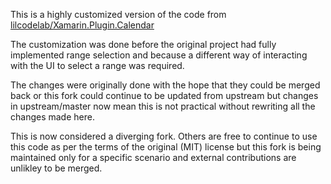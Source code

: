 This is a highly customized version of the code from  [lilcodelab/Xamarin.Plugin.Calendar](https://github.com/lilcodelab/Xamarin.Plugin.Calendar)

The customization was done before the original project had fully implemented range selection and because a different way of interacting with the UI to select a range was required. 

The changes were originally done with the hope that they could be merged back or this fork could continue to be updated from upstream but changes in upstream/master now mean this is not practical without rewriting all the changes made here.  

This is now considered a diverging fork. Others are free to continue to use this code as per the terms of the original (MIT) license but this fork is being maintained only for a specific scenario and external contributions are unlikley to be merged.

<!---
## Calendar Plugin for Xamarin.Forms
[![Build Status](https://dev.azure.com/lilcodelab/Xamarin.Plugin.Calendar/_apis/build/status/lilcodelab.Xamarin.Plugin.Calendar?branchName=master)](https://dev.azure.com/lilcodelab/Xamarin.Plugin.Calendar/_build/latest?definitionId=20&branchName=master) 
[![Nuget](https://img.shields.io/nuget/v/Xamarin.Plugin.Calendar.svg?label=nuget)](https://www.nuget.org/packages/Xamarin.Plugin.Calendar/)
[![Issues](https://img.shields.io/github/issues/lilcodelab/Xamarin.Plugin.Calendar.svg)](https://github.com/lilcodelab/Xamarin.Plugin.Calendar/issues)
[![Chat](https://img.shields.io/badge/Telegram-chat-blue.svg)](https://t.me/XamarinPluginCalendar)
[![License](https://img.shields.io/badge/license-MIT-lightgrey.svg)](https://github.com/lilcodelab/Xamarin.Plugin.Calendar/blob/master/LICENSE)

Simple cross platform plugin for Calendar control featuring:
- Displaying events by binding EventCollection
- Localization support with System.Globalization.CultureInfo
- Customizable colors, day view sizes/label styles, custom Header/Footer template support
- UI reactive to EventCollection, Culture and other changes

We are open to any suggestions and feedback, and we got our community telegram group [here](https://t.me/XamarinPluginCalendar) :)   
If you are coming back take a look on the [Changelog here](https://github.com/lilcodelab/Xamarin.Plugin.Calendar/blob/master/CHANGELOG.md).

## Simple Implementation
| Android | iPhone |
| ------- | ------ |
| ![Android Calendar Screenshot](https://github.com/lilcodelab/Xamarin.Plugin.Calendar/blob/master/art/android-simple.png) | ![iPhone Calendar Screenshot](https://github.com/lilcodelab/Xamarin.Plugin.Calendar/blob/master/art/iphone-simple.png) |

## Advanced implementation
| Android | iPhone |
| ------- | ------ |
| ![Android Custom Calendar Screenshot](https://github.com/lilcodelab/Xamarin.Plugin.Calendar/blob/master/art/android-advanced.png) | ![iPhone Custom Calendar Screenshot](https://github.com/lilcodelab/Xamarin.Plugin.Calendar/blob/master/art/iphone-advanced.png) |

## Range implementation
| Android | iPhone |
| ------- | ------ |
| ![Android Custom Calendar Screenshot](https://github.com/lilcodelab/Xamarin.Plugin.Calendar/blob/master/art/android-range.png) | ![iPhone Custom Calendar Screenshot](https://github.com/lilcodelab/Xamarin.Plugin.Calendar/blob/master/art/iphone-range.png) |


### Setup
* Available on NuGet 
  * https://www.nuget.org/packages/Xamarin.Plugin.Calendar/

#### Supported versions
| Platform | Version |
| -------- | ------- 
| Xamarin.Forms | 4.5+ |
| Xamarin.Android | 10.0+ |
| Xamarin.iOS | 9.0+ |

### Usage
To get started just install the package via Nuget into your shared and client projects.
You can take a look on the sample app to get started or continue reading.

Reference the following xmlns to your page:
```xml
xmlns:controls="clr-namespace:Xamarin.Plugin.Calendar.Controls;assembly=Xamarin.Plugin.Calendar"
```

Basic control usage:
```xml
<controls:Calendar
        Month="5"
        Year="2019"
        VerticalOptions="FillAndExpand"
        HorizontalOptions="FillAndExpand">
```

Bindable properties:
* `Culture` CultureInfo
* `Month` int
* `Year` int
* `Events` EventCollection (from package)
* Custom colors, fonts, sizes ...

#### Binding events:
In your XAML, add the data template for events, and bind the events collection, example:
```xml
<controls:Calendar
        Events="{Binding Events}">
    <controls:Calendar.EventTemplate>
        <DataTemplate>
            <StackLayout
                Padding="15,0,0,0">
                <Label
                    Text="{Binding Name}"
                    FontAttributes="Bold"
                    FontSize="Medium" />
                <Label
                    Text="{Binding Description}"
                    FontSize="Small"
                    LineBreakMode="WordWrap" />
            </StackLayout>
        </DataTemplate>
    </controls:Calendar.EventTemplate>
</controls:Calendar>
```

In your ViewModel reference the following namespace:
```csharp
using Xamarin.Plugin.Calendar.Models;
```

Add property for Events:
```csharp
public EventCollection Events { get; set; }
```

Initialize Events with your data:
```csharp
Events = new EventCollection
{
    [DateTime.Now] = new List<EventModel>
    {
        new EventModel { Name = "Cool event1", Description = "This is Cool event1's description!" },
        new EventModel { Name = "Cool event2", Description = "This is Cool event2's description!" }
    },
    // 5 days from today
    [DateTime.Now.AddDays(5)] = new List<EventModel>
    {
        new EventModel { Name = "Cool event3", Description = "This is Cool event3's description!" },
        new EventModel { Name = "Cool event4", Description = "This is Cool event4's description!" }
    },
    // 3 days ago
    [DateTime.Now.AddDays(-3)] = new List<EventModel>
    {
        new EventModel { Name = "Cool event5", Description = "This is Cool event5's description!" }
    },
    // custom date
    [new DateTime(2020, 3, 16))] = new List<EventModel>
    {
        new EventModel { Name = "Cool event6", Description = "This is Cool event6's description!" }
    }
};
```

Initialize Events with your data and a different dot color per day:
```csharp
Events = new EventCollection
{
    //2 days ago
    [DateTime.Now.AddDays(-2)] = new DayEventCollection<EventModel>( Color.Purple, Color.Purple)
    {
        new EventModel { Name = "Cool event1", Description = "This is Cool event1's description!" },
        new EventModel { Name = "Cool event2", Description = "This is Cool event2's description!" }
    },
    // 5 days ago
    [DateTime.Now.AddDays(-5)] = new DayEventCollection<EventModel>(Color.Blue, Color.Blue)
    {
        new EventModel { Name = "Cool event3", Description = "This is Cool event3's description!" },
        new EventModel { Name = "Cool event4", Description = "This is Cool event4's description!" }
    },
};
//4 days ago
Events.Add(DateTime.Now.AddDays(-4), new DayEventCollection<EventModel>(GenerateEvents(10, "Cool")) { EventIndicatorColor = Color.Green, EventIndicatorSelectedColor = Color.Green });
```

Where `EventModel` is just an example, it can be replaced by any data model you desire.

`EventsCollection` is just a wrapper over `Dictionary<DateTime, ICollection>` exposing custom `Add` method and `this[DateTime]` indexer which internally extracts the `.Date` component of `DateTime` values and uses it as a key in this dictionary.

`DayEventCollection` is just a wrapper over `List<T>` exposing custom properties `EventIndicatorColor` and `EventIndicatorSelectedColor` for assigning a custom color to the dot.

#### Available color customization
Sample properties:
```xml
MonthLabelColor="Red"
YearLabelColor="Blue"
SelectedDateColor="Red"
SelectedDayBackgroundColor="DarkCyan"
EventIndicatorColor="Red"
EventIndicatorSelectedColor="White"
DaysTitleColor="Orange"
SelectedDayTextColor="Cyan"
DeselectedDayTextColor="Blue"
OtherMonthDayColor="Gray"
TodayOutlineColor="Blue"
TodayFillColor="Silver"
SelectedTodayTextColor="Green"
TodayTextColor="Yellow"
```

#### Available customization properties

##### Event indicator customizations
You can customize how will look event indication with property `EventIndicatorType`

- Available indicator are: 
`BottomDot` - event indicator as dot bellow of date in calendar (default value)
`TopDot` - event indicator as dot on top of date in calendar
`Background` - event indicator as colored background in calendar
`BackgroundFull` // event indicator as larger size colored background in calendar

```xml
EventIndicatorType="Background"
```

##### Calendar swipe customizations
You can write your own customizations commands for swipe. 
```xml
SwipeLeftCommand="{Binding SwipeLeftCommand}"
SwipeRightCommand="{Binding SwipeRightCommand}"
SwipeUpCommand="{Binding SwipeUpCommand}"
```

You can also disable default swipe actions.
```xml
SwipeToChangeMonthEnabled="False"
SwipeUpToHideEnabled="False"
```

##### Selection type customization

You can either use the default single selection mode with the 'Day' SelectionType enum value, where the date value binds to the SelectedDate property.
```xml
SelectionType="Day"
SelectedDate="{Binding SelectedDate}"
```
or the Range selection mode, where StartDate and EndDate bindings are required.
```xml
SelectionType="Range"
RangeSelectionStartDate="{Binding SelectedStartDate}"
RangeSelectionEndDate="{Binding SelectedEndDate}"
```

##### Other customizations
Enable/Disable animation when calendar is loaded or refreshed
Sample properties:
```xml
AnimateCalendar="False"
```

#### Section templates
There are several templates that can be used to customize the calendar. You can find an example for each one in the AdvancedPage.xaml.
You can create your own custom control file or you can also write customization directly inside of Templates.

##### Calendar control sections
These sections provide customization over appearance of the controls of the calendar, like showing the selected month and year, month selection controls etc.

###### HeaderSectionTemplate
Customize the header section (top of the calendar control). Example from AdvancedPage.xaml
```xml
<plugin:Calendar.HeaderSectionTemplate>
    <controls:CalendarHeader />
</plugin:Calendar.HeaderSectionTemplate>
```

###### FooterSectionTemplate
Customize the footer section (under the calendar part, above the events list). Example from AdvancedPage.xaml
```xml
<plugin:Calendar.FooterSectionTemplate>
    <DataTemplate>
        <controls:CalendarFooter />
    </DataTemplate>
</plugin:Calendar.FooterSectionTemplate>
```

###### BottomSectionTemplate
Customize the bottom section (at the bottom of the calendar control, below the events list). Example from AdvancedPage.xaml
```xml
<plugin:Calendar.BottomSectionTemplate>
    <controls:CalendarBottom />
</plugin:Calendar.BottomSectionTemplate>
```

##### Event templates
These templates provide customization for the events list.

###### EventTemplate
Customize the appearance of the events section. Example from AdvancedPage.xaml
```xml
<plugin:Calendar.EventTemplate>
    <DataTemplate>
        <controls:CalenderEvent CalenderEventCommand="{Binding BindingContext.EventSelectedCommand, Source={x:Reference advancedCalendarPage}}" />
    </DataTemplate>
</plugin:Calendar.EventTemplate>
```

###### EmptyTemplate
Customize what to show in case the selected date has no events. Example from AdvancedPage.xaml
```xml
<plugin:Calendar.EmptyTemplate>
    <DataTemplate>
        <StackLayout>
            <Label Text="NO EVENTS FOR THE SELECTED DATE" HorizontalTextAlignment="Center" Margin="0,5,0,5" />
        </StackLayout>
    </DataTemplate>
</plugin:Calendar.EmptyTemplate>
```
--->
